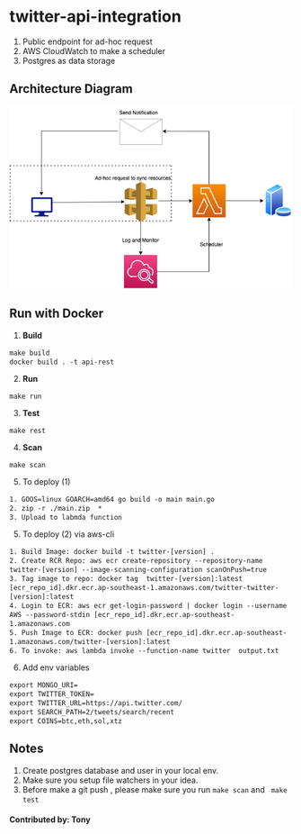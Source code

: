 # twitter-api-integration
1. Public endpoint for ad-hoc request
2. AWS CloudWatch to make a scheduler
3. Postgres as data storage

##  Architecture Diagram
![Architecture Diagram](https://github.com/Aibier/twitter-scrapy/blob/main/twitterDiagram.png)
##  Run with Docker

1. **Build**
```shell script
make build
docker build . -t api-rest 
```
2. **Run**
```shell script
make run
```
3. **Test**
```shell script
make rest
```
4. **Scan**
```shell script
make scan
```
5. To deploy (1)
```shell script
1. GOOS=linux GOARCH=amd64 go build -o main main.go
2. zip -r ./main.zip  *
3. Upload to labmda function
```
5. To deploy (2) via aws-cli
```shell script
1. Build Image: docker build -t twitter-[version] .
2. Create RCR Repo: aws ecr create-repository --repository-name twitter-[version] --image-scanning-configuration scanOnPush=true
3. Tag image to repo: docker tag  twitter-[version]:latest [ecr_repo_id].dkr.ecr.ap-southeast-1.amazonaws.com/twitter-twitter-[version]:latest
4. Login to ECR: aws ecr get-login-password | docker login --username AWS --password-stdin [ecr_repo_id].dkr.ecr.ap-southeast-1.amazonaws.com
5. Push Image to ECR: docker push [ecr_repo_id].dkr.ecr.ap-southeast-1.amazonaws.com/twitter-[version]:latest
6. To invoke: aws lambda invoke --function-name twitter  output.txt 
```
6. Add env variables
```shell script
export MONGO_URI=
export TWITTER_TOKEN=
export TWITTER_URL=https://api.twitter.com/
export SEARCH_PATH=2/tweets/search/recent
export COINS=btc,eth,sol,xtz
```

## Notes
1. Create postgres database and user in your local env.
2. Make sure you setup file watchers in your idea.
3. Before make a git push , please make sure you run ```make scan``` and ``` make test```
#### Contributed by: Tony
